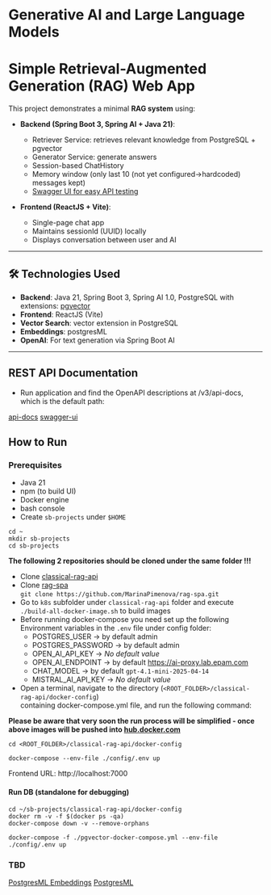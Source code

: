 # Generative AI and Large Language Models

# Simple Retrieval-Augmented Generation (RAG) Web App

This project demonstrates a minimal **RAG system** using:

- **Backend (Spring Boot 3, Spring AI + Java 21)**:
    - Retriever Service: retrieves relevant knowledge from PostgreSQL + pgvector
    - Generator Service:  generate answers
    - Session-based ChatHistory
    - Memory window (only last 10 (not yet configured->hardcoded) messages kept)
    - [Swagger UI for easy API testing]()

- **Frontend (ReactJS + Vite)**:
    - Single-page chat app
    - Maintains sessionId (UUID) locally
    - Displays conversation between user and AI

---

## 🛠 Technologies Used
- **Backend**: Java 21, Spring Boot 3, Spring AI 1.0, PostgreSQL with extensions: [pgvector](https://github.com/pgvector/pgvector)
- **Frontend**: ReactJS (Vite)
- **Vector Search**: vector extension in PostgreSQL
- **Embeddings**: postgresML 
- **OpenAI**: For text generation via Spring Boot AI

---
## REST API Documentation
- Run application and find the OpenAPI descriptions at /v3/api-docs, which is the default path:

[api-docs](http://localhost:8081/v3/api-docs)
[swagger-ui](http://localhost:8081/swagger-ui/index.html)

## How to Run
### Prerequisites
- Java 21
- npm (to build UI) 
- Docker engine
- bash console
- Create `sb-projects` under `$HOME` <br/> 
```shell
cd ~
mkdir sb-projects
cd sb-projects
``` 

**The following 2 repositories should be cloned under the same folder !!!** <br/>
- Clone [classical-rag-api](https://github.com/MarinaPimenova/classical-rag-api)
- Clone [rag-spa](https://github.com/MarinaPimenova/rag-spa) <br/> `git clone https://github.com/MarinaPimenova/rag-spa.git`
- Go to `k8s` subfolder under `classical-rag-api` folder and execute `./build-all-docker-image.sh` to build images
- Before running docker-compose you need set up the following Environment variables in the `.env` file under config folder:
  - POSTGRES_USER -> by default admin
  - POSTGRES_PASSWORD -> by default admin
  - OPEN_AI_API_KEY -> *No default value*
  - OPEN_AI_ENDPOINT -> by default https://ai-proxy.lab.epam.com
  - CHAT_MODEL -> by default `gpt-4.1-mini-2025-04-14` 
  - MISTRAL_AI_API_KEY -> *No default value* 
- Open a terminal, navigate to the directory (`<ROOT_FOLDER>/classical-rag-api/docker-config`) <br/>containing docker-compose.yml file, and run the following command:

**Please be aware that very soon the run process will be simplified - once above images will be pushed into [hub.docker.com](https://hub.docker.com)**

```shell
cd <ROOT_FOLDER>/classical-rag-api/docker-config

docker-compose --env-file ./config/.env up
```

Frontend URL: http://localhost:7000

#### Run DB (standalone for debugging)
```shell
cd ~/sb-projects/classical-rag-api/docker-config
docker rm -v -f $(docker ps -qa)
docker-compose down -v --remove-orphans

docker-compose -f ./pgvector-docker-compose.yml --env-file ./config/.env up
```

### TBD
[PostgresML Embeddings](https://docs.spring.io/spring-ai/reference/api/embeddings/postgresml-embeddings.html)
[PostgresML](https://github.com/postgresml/postgresml/blob/master/README.md)
